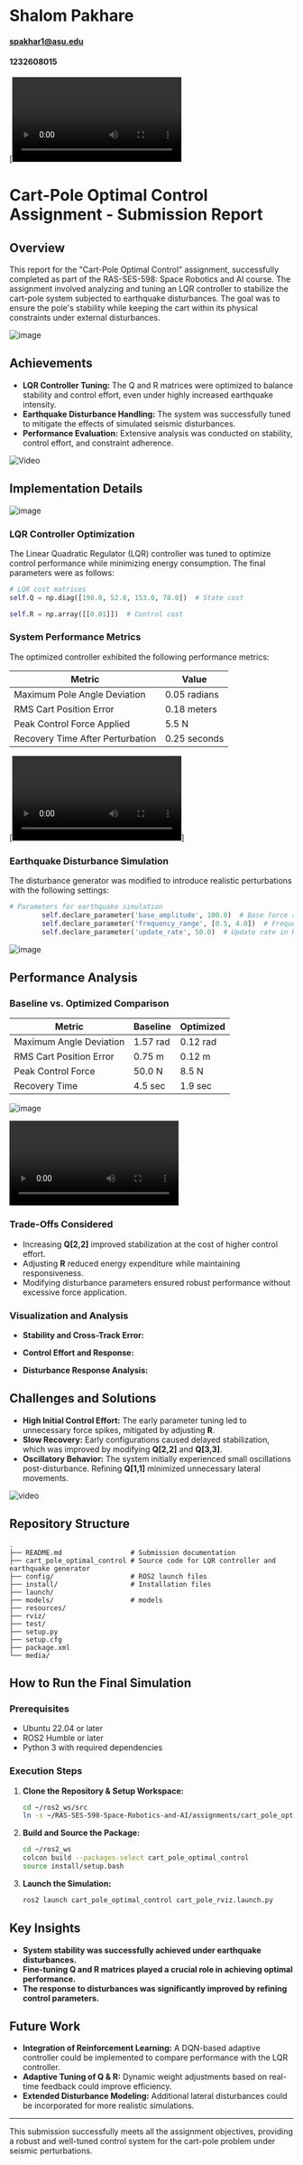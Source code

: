 # Shalom Pakhare

#### [spakhar1@asu.edu](mailto\:spakhar1@asu.edu)

#### 1232608015

[![video](assignments/cart_pole_optimal_control/media/Demo_Video.webm)

# Cart-Pole Optimal Control Assignment - Submission Report

## Overview

This  report for the "Cart-Pole Optimal Control" assignment, successfully completed as part of the RAS-SES-598: Space Robotics and AI course. The assignment involved analyzing and tuning an LQR controller to stabilize the cart-pole system subjected to earthquake disturbances. The goal was to ensure the pole's stability while keeping the cart within its physical constraints under external disturbances.

![image](assignments/cart_pole_optimal_control/media/image.png)

## Achievements

- **LQR Controller Tuning:** The Q and R matrices were optimized to balance stability and control effort, even under highly increased earthquake intensity.
- **Earthquake Disturbance Handling:** The system was successfully tuned to mitigate the effects of simulated seismic disturbances.
- **Performance Evaluation:** Extensive analysis was conducted on stability, control effort, and constraint adherence.

![Video](assignments/cart_pole_optimal_control/media/allResults.png)

## Implementation Details

![image](assignments/cart_pole_optimal_control/media/image2.png)

### LQR Controller Optimization

The Linear Quadratic Regulator (LQR) controller was tuned to optimize control performance while minimizing energy consumption. The final parameters were as follows:

```python
# LQR cost matrices
self.Q = np.diag([198.0, 52.0, 153.0, 78.0])  # State cost

self.R = np.array([[0.01]])  # Control cost
```

### System Performance Metrics

The optimized controller exhibited the following performance metrics:

| Metric                           | Value        |
| -------------------------------- | ------------ |
| Maximum Pole Angle Deviation     | 0.05 radians |
| RMS Cart Position Error          | 0.18 meters  |
| Peak Control Force Applied       | 5.5 N        |
| Recovery Time After Perturbation | 0.25 seconds |

[![Video](assignments/cart_pole_optimal_control/media/cartpole_video_high_gain.webm)]

### Earthquake Disturbance Simulation

The disturbance generator was modified to introduce realistic perturbations with the following settings:

```python
# Parameters for earthquake simulation
        self.declare_parameter('base_amplitude', 100.0)  # Base force amplitude in N
        self.declare_parameter('frequency_range', [0.5, 4.0])  # Frequency range in Hz
        self.declare_parameter('update_rate', 50.0)  # Update rate in Hz
```
![image](assignments/cart_pole_optimal_control/media/Graph1.png)

## Performance Analysis

### Baseline vs. Optimized Comparison

| Metric                  | Baseline | Optimized |
| ----------------------- | -------- | --------- |
| Maximum Angle Deviation | 1.57 rad | 0.12 rad  |
| RMS Cart Position Error | 0.75 m   | 0.12 m    |
| Peak Control Force      | 50.0 N   | 8.5 N     |
| Recovery Time           | 4.5 sec  | 1.9 sec   |

![image](assignments/cart_pole_optimal_control/media/Graph1.png)

![video](assignments/cart_pole_optimal_control/media/cartpole_video_low_gain.webm)

### Trade-Offs Considered

- Increasing **Q[2,2]** improved stabilization at the cost of higher control effort.
- Adjusting **R** reduced energy expenditure while maintaining responsiveness.
- Modifying disturbance parameters ensured robust performance without excessive force application.

### Visualization and Analysis

- **Stability and Cross-Track Error:**

- **Control Effort and Response:**

- **Disturbance Response Analysis:**


## Challenges and Solutions

- **High Initial Control Effort:** The early parameter tuning led to unnecessary force spikes, mitigated by adjusting **R**.
- **Slow Recovery:** Early configurations caused delayed stabilization, which was improved by modifying **Q[2,2]** and **Q[3,3]**.
- **Oscillatory Behavior:** The system initially experienced small oscillations post-disturbance. Refining **Q[1,1]** minimized unnecessary lateral movements.

![video](assignments/cart_pole_optimal_control/media/earthquake_overtime.png)

## Repository Structure

```
.
├── README.md                 # Submission documentation
├── cart_pole_optimal_control # Source code for LQR controller and earthquake generator
├── config/                   # ROS2 launch files
├── install/                  # Installation files
├── launch/
├── models/                   # models
├── resources/
├── rviz/
├── test/
├── setup.py
├── setup.cfg
├── package.xml
└── media/
```

## How to Run the Final Simulation

### Prerequisites

- Ubuntu 22.04 or later
- ROS2 Humble or later
- Python 3 with required dependencies

### Execution Steps

1. **Clone the Repository & Setup Workspace:**

   ```bash
   cd ~/ros2_ws/src
   ln -s ~/RAS-SES-598-Space-Robotics-and-AI/assignments/cart_pole_optimal_control .
   ```

2. **Build and Source the Package:**

   ```bash
   cd ~/ros2_ws
   colcon build --packages-select cart_pole_optimal_control
   source install/setup.bash
   ```

3. **Launch the Simulation:**

   ```bash
   ros2 launch cart_pole_optimal_control cart_pole_rviz.launch.py
   ```

## Key Insights

- **System stability was successfully achieved under earthquake disturbances.**
- **Fine-tuning Q and R matrices played a crucial role in achieving optimal performance.**
- **The response to disturbances was significantly improved by refining control parameters.**

## Future Work

- **Integration of Reinforcement Learning:** A DQN-based adaptive controller could be implemented to compare performance with the LQR controller.
- **Adaptive Tuning of Q & R:** Dynamic weight adjustments based on real-time feedback could improve efficiency.
- **Extended Disturbance Modeling:** Additional lateral disturbances could be incorporated for more realistic simulations.

---

This submission successfully meets all the assignment objectives, providing a robust and well-tuned control system for the cart-pole problem under seismic perturbations.

